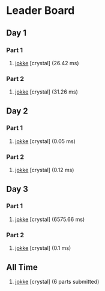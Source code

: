 # Leader Board
## Day 1

### Part 1

1. [jokke](https://github.com/jreinert/advent_of_code_2017) [crystal] (26.42 ms)

### Part 2

1. [jokke](https://github.com/jreinert/advent_of_code_2017) [crystal] (31.26 ms)

## Day 2

### Part 1

1. [jokke](https://github.com/jreinert/advent_of_code_2017) [crystal] (0.05 ms)

### Part 2

1. [jokke](https://github.com/jreinert/advent_of_code_2017) [crystal] (0.12 ms)

## Day 3

### Part 1

1. [jokke](https://github.com/jreinert/advent_of_code_2017) [crystal] (6575.66 ms)

### Part 2

1. [jokke](https://github.com/jreinert/advent_of_code_2017) [crystal] (0.1 ms)

## All Time

1. [jokke](https://github.com/jreinert/advent_of_code_2017) [crystal] (6 parts submitted)

